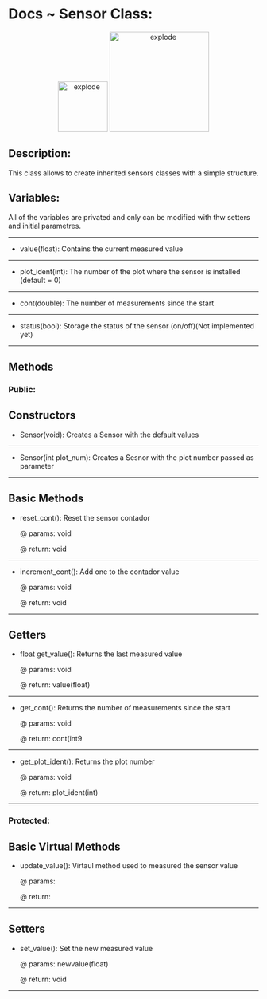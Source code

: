 # Docs ~ Sensor Class:

<div align="center">
<img width=100px src="https://img.shields.io/badge/status-active-brightgreen" alt="explode"></a>
<img width=200px src="https://img.shields.io/badge/Last modification-03/21/2021-blue" alt="explode"></a>
</div>


## Description: 
This class allows to create inherited sensors classes with a simple structure. 


## Variables: 

All of the variables are privated and only can be modified with thw setters and initial parametres.

---------------------------------------------------------------------------------------------------------------------------
- value(float): Contains the current measured value
---------------------------------------------------------------------------------------------------------------------------
- plot_ident(int): The number of the plot where the sensor is installed (default = 0)
---------------------------------------------------------------------------------------------------------------------------
- cont(double): The number of measurements since the start 
---------------------------------------------------------------------------------------------------------------------------
- status(bool): Storage the status of the sensor (on/off)(Not implemented yet) 
---------------------------------------------------------------------------------------------------------------------------


## Methods 

### Public:
**Constructors**
---------------------------------------------------------------------------------------------------------------------------
- Sensor(void): Creates a Sensor with the default values 
---------------------------------------------------------------------------------------------------------------------------
- Sensor(int plot_num): Creates a Sesnor with the plot number passed as parameter
---------------------------------------------------------------------------------------------------------------------------


**Basic Methods**
---------------------------------------------------------------------------------------------------------------------------
- reset_cont(): Reset the sensor contador

  @ params: void 
  
  @ return: void 
---------------------------------------------------------------------------------------------------------------------------
- increment_cont(): Add one to the contador value 

  @ params: void 
  
  @ return: void 
---------------------------------------------------------------------------------------------------------------------------


**Getters**
---------------------------------------------------------------------------------------------------------------------------
- float get_value(): Returns the last measured value 

  @ params: void 
  
  @ return: value(float) 
---------------------------------------------------------------------------------------------------------------------------
- get_cont(): Returns the number of measurements since the start 

  @ params: void 
  
  @ return: cont(int9 
---------------------------------------------------------------------------------------------------------------------------
- get_plot_ident(): Returns the plot number 

  @ params: void 
  
  @ return: plot_ident(int) 
---------------------------------------------------------------------------------------------------------------------------

### Protected:

**Basic Virtual Methods**
---------------------------------------------------------------------------------------------------------------------------
- update_value(): Virtaul method used to measured the sensor value 

  @ params: 
  
  @ return: 
---------------------------------------------------------------------------------------------------------------------------

**Setters**
---------------------------------------------------------------------------------------------------------------------------
- set_value(): Set the new measured value 

  @ params: newvalue(float) 
  
  @ return: void
---------------------------------------------------------------------------------------------------------------------------




